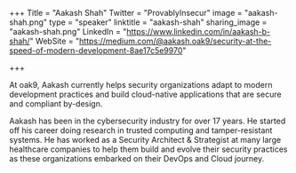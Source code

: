 +++
Title = "Aakash Shah"
Twitter = "ProvablyInsecur"
image = "aakash-shah.png"
type = "speaker"
linktitle = "aakash-shah"
sharing_image = "aakash-shah.png"
LinkedIn = "https://www.linkedin.com/in/aakash-b-shah/"
WebSite = "https://medium.com/@aakash.oak9/security-at-the-speed-of-modern-development-8ae17c5e9970"

+++

At oak9, Aakash currently helps security organizations adapt to modern development practices and build cloud-native applications that are secure and compliant by-design.
 
Aakash has been in the cybersecurity industry for over 17 years. He started off his career doing research in trusted computing and tamper-resistant systems. He has worked as a Security Architect & Strategist at many large healthcare companies to help them build and evolve their security practices as these organizations embarked on their DevOps and Cloud journey.

